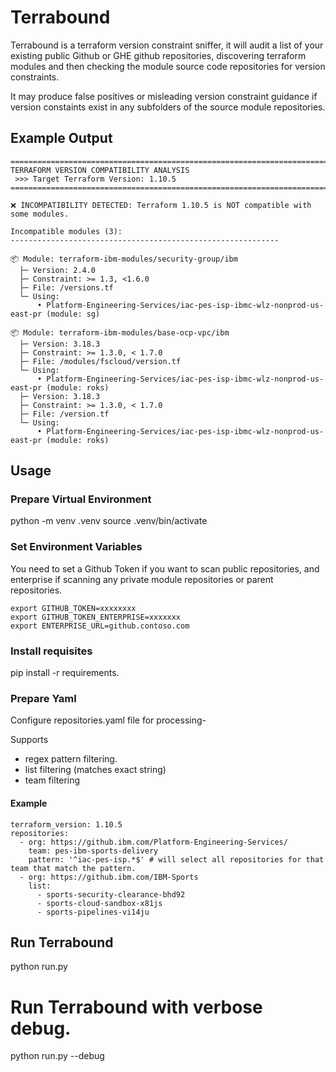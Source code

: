 # Terrabound
Terrabound is a terraform version constraint sniffer, it will audit a list of your existing public Github or GHE github repositories, discovering terraform modules and then checking the module source code repositories for version constraints.

It may produce false positives or misleading version constraint guidance if version constaints exist in any subfolders of the source module repositories.

## Example Output
````
================================================================================
TERRAFORM VERSION COMPATIBILITY ANALYSIS
 >>> Target Terraform Version: 1.10.5
================================================================================

❌ INCOMPATIBILITY DETECTED: Terraform 1.10.5 is NOT compatible with some modules.

Incompatible modules (3):
------------------------------------------------------------

📦 Module: terraform-ibm-modules/security-group/ibm
  ├─ Version: 2.4.0
  ├─ Constraint: >= 1.3, <1.6.0
  ├─ File: /versions.tf
  └─ Using:
      • Platform-Engineering-Services/iac-pes-isp-ibmc-wlz-nonprod-us-east-pr (module: sg)

📦 Module: terraform-ibm-modules/base-ocp-vpc/ibm
  ├─ Version: 3.18.3
  ├─ Constraint: >= 1.3.0, < 1.7.0
  ├─ File: /modules/fscloud/version.tf
  └─ Using:
      • Platform-Engineering-Services/iac-pes-isp-ibmc-wlz-nonprod-us-east-pr (module: roks)
  ├─ Version: 3.18.3
  ├─ Constraint: >= 1.3.0, < 1.7.0
  ├─ File: /version.tf
  └─ Using:
      • Platform-Engineering-Services/iac-pes-isp-ibmc-wlz-nonprod-us-east-pr (module: roks)
````

## Usage
### Prepare Virtual Environment
python -m venv .venv
source .venv/bin/activate

### Set Environment Variables
You need to set a Github Token if you want to scan public repositories, and enterprise if scanning any private module repositories or parent repositories.

```
export GITHUB_TOKEN=xxxxxxxx
export GITHUB_TOKEN_ENTERPRISE=xxxxxxx
export ENTERPRISE_URL=github.contoso.com
```

### Install requisites
pip install -r requirements.

### Prepare Yaml
Configure repositories.yaml file for processing-

Supports
- regex pattern filtering.
- list filtering (matches exact string)
- team filtering

#### Example 
```
terraform_version: 1.10.5
repositories:
  - org: https://github.ibm.com/Platform-Engineering-Services/
    team: pes-ibm-sports-delivery
    pattern: '^iac-pes-isp.*$' # will select all repositories for that team that match the pattern.
  - org: https://github.ibm.com/IBM-Sports
    list: 
      - sports-security-clearance-bhd92
      - sports-cloud-sandbox-x81js
      - sports-pipelines-vi14ju
```

## Run Terrabound
python run.py

# Run Terrabound with verbose debug.
python run.py --debug
